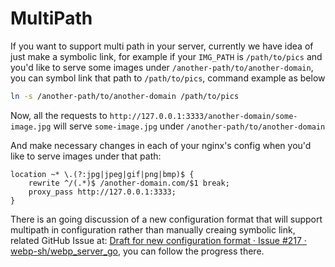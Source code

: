 # MultiPath

If you want to support multi path in your server, currently we have idea of just make a symbolic link, for example if your `IMG_PATH` is `/path/to/pics` and you'd like to serve some images under `/another-path/to/another-domain`, you can symbol link that path to `/path/to/pics`, command example as below

```sh
ln -s /another-path/to/another-domain /path/to/pics
```

Now, all the requests to `http://127.0.0.1:3333/another-domain/some-image.jpg` will serve `some-image.jpg` under `/another-path/to/another-domain`

And make necessary changes in each of your nginx's config when you'd like to serve images under that path:

```
location ~* \.(?:jpg|jpeg|gif|png|bmp)$ {
    rewrite ^/(.*)$ /another-domain.com/$1 break;
    proxy_pass http://127.0.0.1:3333;
}
```

There is an going discussion of a new configuration format that will support multipath in configuration rather than manually creaing symbolic link, related GitHub Issue at: [Draft for new configuration format · Issue #217 · webp-sh/webp_server_go](https://github.com/webp-sh/webp_server_go/issues/217), you can follow the progress there.